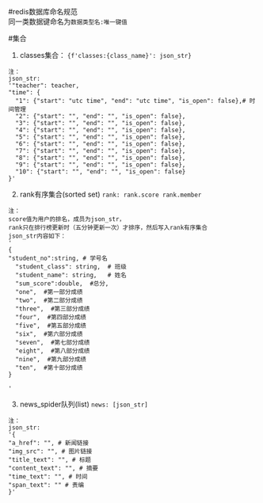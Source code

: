 #redis数据库命名规范<br>
同一类数据键命名为`数据类型名:唯一键值`<br>

#集合

1. classes集合：
`{f'classes:{class_name}': json_str}`
```
注：
json_str:
'"teacher": teacher, 
"time": {
  "1": {"start": "utc time", "end": "utc time", "is_open": false},# 时间管理
  "2": {"start": "", "end": "", "is_open": false},
  "3": {"start": "", "end": "", "is_open": false},
  "4": {"start": "", "end": "", "is_open": false},
  "5": {"start": "", "end": "", "is_open": false},
  "6": {"start": "", "end": "", "is_open": false},
  "7": {"start": "", "end": "", "is_open": false},
  "8": {"start": "", "end": "", "is_open": false},
  "9": {"start": "", "end": "", "is_open": false},
  "10": {"start": "", "end": "", "is_open": false}
}'
```
2. rank有序集合(sorted set)
`rank: rank.score rank.member`
```
注：
score值为用户的排名，成员为json_str，
rank只在排行榜更新时（五分钟更新一次）才排序，然后写入rank有序集合
json_str内容如下：
'
{
"student_no":string, # 学号名
  "student_class": string,	# 班级
  "student_name": string,	# 姓名
  "sum_score":double,  #总分,
  "one",  #第一部分成绩
  "two",  #第二部分成绩
  "three",  #第三部分成绩
  "four",  #第四部分成绩
  "five",  #第五部分成绩
  "six",  #第六部分成绩
  "seven",  #第七部分成绩
  "eight",  #第八部分成绩
  "nine",  #第九部分成绩
  "ten",  #第十部分成绩
}

'
```
3. news_spider队列(list)
`news: [json_str]`
```
注：
json_str:
'{
"a_href": "", # 新闻链接
"img_src": "", # 图片链接
"title_text": "", # 标题
"content_text": "", # 摘要
"time_text": "", # 时间
"span_text": "" # 责编
}'
```